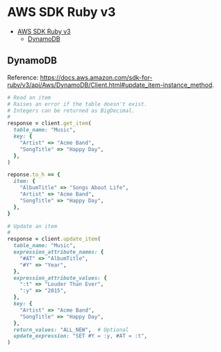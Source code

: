 # AWS SDK Ruby v3

- [AWS SDK Ruby v3](#aws-sdk-ruby-v3)
  - [DynamoDB](#dynamodb)

## DynamoDB

Reference: https://docs.aws.amazon.com/sdk-for-ruby/v3/api/Aws/DynamoDB/Client.html#update_item-instance_method.

```rb
# Read an item
# Raises an error if the table doesn't exist.
# Integers can be returned as BigDecimal.
#
response = client.get_item(
  table_name: "Music",
  key: {
    "Artist" => "Acme Band",
    "SongTitle" => "Happy Day",
  },
)

reponse.to_h == {
  item: {
    "AlbumTitle" => "Songs About Life",
    "Artist" => "Acme Band",
    "SongTitle" => "Happy Day",
  },
}

# Update an item
#
response = client.update_item(
  table_name: "Music",
  expression_attribute_names: {
    "#AT" => "AlbumTitle",
    "#Y" => "Year",
  },
  expression_attribute_values: {
    ":t" => "Louder Than Ever",
    ":y" => "2015",
  },
  key: {
    "Artist" => "Acme Band",
    "SongTitle" => "Happy Day",
  },
  return_values: "ALL_NEW",  # Optional
  update_expression: "SET #Y = :y, #AT = :t",
)
```
